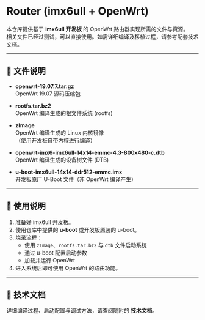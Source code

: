 # Router (imx6ull + OpenWrt)

本仓库提供基于 **imx6ull 开发板** 的 OpenWrt 路由器实现所需的文件与资源。  
相关文件已经过测试，可以直接使用。如需详细编译及移植过程，请参考配套技术文档。  

---

## 📂 文件说明

- **openwrt-19.07.7.tar.gz**  
  OpenWrt 19.07 源码压缩包

- **rootfs.tar.bz2**  
  OpenWrt 编译生成的根文件系统 (rootfs)

- **zImage**  
  OpenWrt 编译生成的 Linux 内核镜像  
  （使用开发板自带内核进行编译）

- **openwrt-imx6-imx6ull-14x14-emmc-4.3-800x480-c.dtb**  
  OpenWrt 编译生成的设备树文件 (DTB)

- **u-boot-imx6ull-14x14-ddr512-emmc.imx**  
  开发板原厂 U-Boot 文件（非 OpenWrt 编译产生）

---

## 🔧 使用说明

1. 准备好 imx6ull 开发板。  
2. 使用仓库中提供的 **u-boot** 或开发板原装的 u-boot。  
3. 烧录流程：  
   - 使用 `zImage`、`rootfs.tar.bz2` 与 `dtb` 文件启动系统  
   - 通过 u-boot 配置启动参数  
   - 加载并运行 OpenWrt  
4. 进入系统后即可使用 OpenWrt 的路由功能。

---

## 📖 技术文档

详细编译过程、启动配置与调试方法，请查阅随附的 **技术文档**。  
